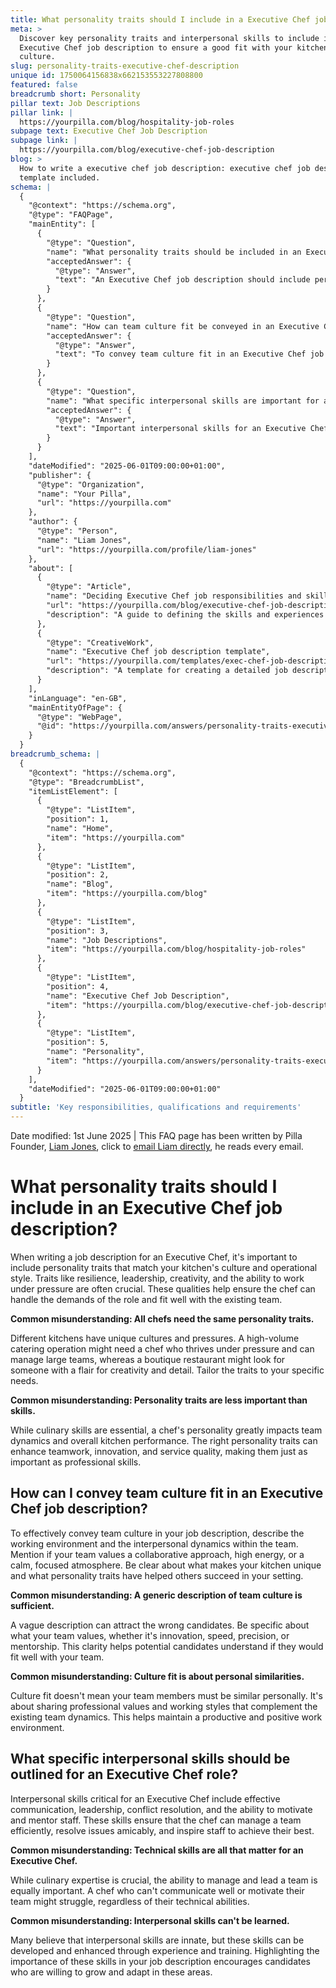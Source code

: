 ```yaml
---
title: What personality traits should I include in a Executive Chef job description?
meta: >
  Discover key personality traits and interpersonal skills to include in an
  Executive Chef job description to ensure a good fit with your kitchen's
  culture.
slug: personality-traits-executive-chef-description
unique id: 1750064156838x662153553227808800
featured: false
breadcrumb short: Personality
pillar text: Job Descriptions
pillar link: |
  https://yourpilla.com/blog/hospitality-job-roles
subpage text: Executive Chef Job Description
subpage link: |
  https://yourpilla.com/blog/executive-chef-job-description
blog: >
  How to write a executive chef job description: executive chef job description
  template included.
schema: |
  {
    "@context": "https://schema.org",
    "@type": "FAQPage",
    "mainEntity": [
      {
        "@type": "Question",
        "name": "What personality traits should be included in an Executive Chef job description?",
        "acceptedAnswer": {
          "@type": "Answer",
          "text": "An Executive Chef job description should include personality traits that match the specific culture and operational style of your kitchen. Essential traits often include resilience, leadership, creativity, and the ability to work under pressure. These traits ensure that the chef can effectively handle the demands of the role and integrate well with the team."
        }
      },
      {
        "@type": "Question",
        "name": "How can team culture fit be conveyed in an Executive Chef job description?",
        "acceptedAnswer": {
          "@type": "Answer",
          "text": "To convey team culture fit in an Executive Chef job description, describe the specific working environment and interpersonal dynamics within your team. Specify whether your kitchen values collaboration, high energy, or a calm, focused atmosphere. Highlighting these details helps potential candidates understand the unique aspects of your kitchen and assess their fit."
        }
      },
      {
        "@type": "Question",
        "name": "What specific interpersonal skills are important for an Executive Chef role?",
        "acceptedAnswer": {
          "@type": "Answer",
          "text": "Important interpersonal skills for an Executive Chef include effective communication, leadership, conflict resolution, and the ability to motivate and mentor staff. These skills are crucial for managing a team efficiently, resolving issues amicably, and inspiring staff to perform at their best."
        }
      }
    ],
    "dateModified": "2025-06-01T09:00:00+01:00",
    "publisher": {
      "@type": "Organization",
      "name": "Your Pilla",
      "url": "https://yourpilla.com"
    },
    "author": {
      "@type": "Person",
      "name": "Liam Jones",
      "url": "https://yourpilla.com/profile/liam-jones"
    },
    "about": [
      {
        "@type": "Article",
        "name": "Deciding Executive Chef job responsibilities and skills",
        "url": "https://yourpilla.com/blog/executive-chef-job-description",
        "description": "A guide to defining the skills and experiences necessary for an Executive Chef."
      },
      {
        "@type": "CreativeWork",
        "name": "Executive Chef job description template",
        "url": "https://yourpilla.com/templates/exec-chef-job-description",
        "description": "A template for creating a detailed job description for an Executive Chef position."
      }
    ],
    "inLanguage": "en-GB",
    "mainEntityOfPage": {
      "@type": "WebPage",
      "@id": "https://yourpilla.com/answers/personality-traits-executive-chef-description"
    }
  }
breadcrumb_schema: |
  {
    "@context": "https://schema.org",
    "@type": "BreadcrumbList",
    "itemListElement": [
      {
        "@type": "ListItem",
        "position": 1,
        "name": "Home",
        "item": "https://yourpilla.com"
      },
      {
        "@type": "ListItem",
        "position": 2,
        "name": "Blog",
        "item": "https://yourpilla.com/blog"
      },
      {
        "@type": "ListItem",
        "position": 3,
        "name": "Job Descriptions",
        "item": "https://yourpilla.com/blog/hospitality-job-roles"
      },
      {
        "@type": "ListItem",
        "position": 4,
        "name": "Executive Chef Job Description",
        "item": "https://yourpilla.com/blog/executive-chef-job-description"
      },
      {
        "@type": "ListItem",
        "position": 5,
        "name": "Personality",
        "item": "https://yourpilla.com/answers/personality-traits-executive-chef-description"
      }
    ],
    "dateModified": "2025-06-01T09:00:00+01:00"
  }
subtitle: 'Key responsibilities, qualifications and requirements'
---
```


Date modified: 1st June 2025 | This FAQ page has been written by Pilla Founder, [Liam Jones](https://yourpilla.com/profile/liam-jones), click to [email Liam directly](https://mailto:liam@yourpilla.com), he reads every email.

# What personality traits should I include in an Executive Chef job description?

When writing a job description for an Executive Chef, it's important to include personality traits that match your kitchen's culture and operational style. Traits like resilience, leadership, creativity, and the ability to work under pressure are often crucial. These qualities help ensure the chef can handle the demands of the role and fit well with the existing team.

**Common misunderstanding: All chefs need the same personality traits.**

Different kitchens have unique cultures and pressures. A high-volume catering operation might need a chef who thrives under pressure and can manage large teams, whereas a boutique restaurant might look for someone with a flair for creativity and detail. Tailor the traits to your specific needs.

**Common misunderstanding: Personality traits are less important than skills.**

While culinary skills are essential, a chef's personality greatly impacts team dynamics and overall kitchen performance. The right personality traits can enhance teamwork, innovation, and service quality, making them just as important as professional skills.

## How can I convey team culture fit in an Executive Chef job description?

To effectively convey team culture in your job description, describe the working environment and the interpersonal dynamics within the team. Mention if your team values a collaborative approach, high energy, or a calm, focused atmosphere. Be clear about what makes your kitchen unique and what personality traits have helped others succeed in your setting.

**Common misunderstanding: A generic description of team culture is sufficient.**

A vague description can attract the wrong candidates. Be specific about what your team values, whether it's innovation, speed, precision, or mentorship. This clarity helps potential candidates understand if they would fit well with your team.

**Common misunderstanding: Culture fit is about personal similarities.**

Culture fit doesn't mean your team members must be similar personally. It's about sharing professional values and working styles that complement the existing team dynamics. This helps maintain a productive and positive work environment.

## What specific interpersonal skills should be outlined for an Executive Chef role?

Interpersonal skills critical for an Executive Chef include effective communication, leadership, conflict resolution, and the ability to motivate and mentor staff. These skills ensure that the chef can manage a team efficiently, resolve issues amicably, and inspire staff to achieve their best.

**Common misunderstanding: Technical skills are all that matter for an Executive Chef.**

While culinary expertise is crucial, the ability to manage and lead a team is equally important. A chef who can't communicate well or motivate their team might struggle, regardless of their technical abilities.

**Common misunderstanding: Interpersonal skills can't be learned.**

Many believe that interpersonal skills are innate, but these skills can be developed and enhanced through experience and training. Highlighting the importance of these skills in your job description encourages candidates who are willing to grow and adapt in these areas.

